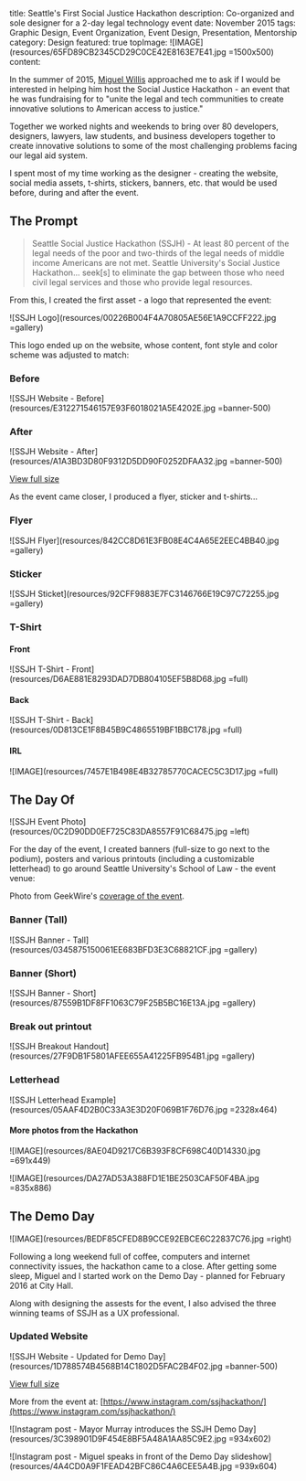 title: Seattle's First Social Justice Hackathon
description: Co-organized and sole designer for a 2-day legal technology event
date: November 2015
tags: Graphic Design, Event Organization, Event Design, Presentation, Mentorship
category: Design
featured: true
topImage: ![IMAGE](resources/65FD89CB2345CD29C0CE42E8163E7E41.jpg =1500x500)
content:

In the summer of 2015, [Miguel Willis](http://www.nationaljurist.com/national-jurist-magazine/law-student-year-miguel-willis-seattle-university) approached me to ask if I would be interested in helping him host the Social Justice Hackathon - an event that he was fundraising for to "unite the legal and tech communities to create innovative solutions to American access to justice."

Together we worked nights and weekends to bring over 80 developers, designers, lawyers, law students, and business developers together to create innovative solutions to some of the most challenging problems facing our legal aid system.

I spent most of my time working as the designer - creating the website, social media assets, t-shirts, stickers, banners, etc. that would be used before, during and after the event.

## The Prompt
> Seattle Social Justice Hackathon (SSJH) - At least 80 percent of the legal needs of the poor and two-thirds of the legal needs of middle income Americans are not met. Seattle University's Social Justice Hackathon... seek[s] to eliminate the gap between those who need civil legal services and those who provide legal resources.

From this, I created the first asset - a logo that represented the event:

![SSJH Logo](resources/00226B004F4A70805AE56E1A9CCFF222.jpg =gallery)

This logo ended up on the website, whose content, font style and color scheme was adjusted to match:
### Before
![SSJH Website - Before](resources/E312271546157E93F6018021A5E4202E.jpg =banner-500)

### After
![SSJH Website - After](resources/A1A3BD3D80F9312D5DD90F0252DFAA32.jpg =banner-500)

[View full size](/portfolio/social-justice-hackathon/resources/A1A3BD3D80F9312D5DD90F0252DFAA32.jpg)

As the event came closer, I produced a flyer, sticker and t-shirts...
### Flyer
![SSJH Flyer](resources/842CC8D61E3FB08E4C4A65E2EEC4BB40.jpg =gallery)

### Sticker
![SSJH Sticket](resources/92CFF9883E7FC3146766E19C97C72255.jpg =gallery)

### T-Shirt
#### Front
![SSJH T-Shirt - Front](resources/D6AE881E8293DAD7DB804105EF5B8D68.jpg =full)

#### Back
![SSJH T-Shirt - Back](resources/0D813CE1F8B45B9C4865519BF1BBC178.jpg =full)

#### IRL
![IMAGE](resources/7457E1B498E4B32785770CACEC5C3D17.jpg =full)

## The Day Of

![SSJH Event Photo](resources/0C2D90DD0EF725C83DA8557F91C68475.jpg =left)

For the day of the event, I created banners (full-size to go next to the podium), posters and various printouts (including a customizable letterhead) to go around Seattle University's School of Law - the event venue:


Photo from GeekWire's [coverage of the event](https://www.geekwire.com/2016/social-justice-hackathon-brings-real-solutions-to-those-in-need-oflegal-aid/).


### Banner (Tall)
![SSJH Banner - Tall](resources/0345875150061EE683BFD3E3C68821CF.jpg =gallery)

### Banner (Short)
![SSJH Banner - Short](resources/87559B1DF8FF1063C79F25B5BC16E13A.jpg =gallery)

### Break out printout
![SSJH Breakout Handout](resources/27F9DB1F5801AFEE655A41225FB954B1.jpg =gallery)

### Letterhead
![SSJH Letterhead Example](resources/05AAF4D2B0C33A3E3D20F069B1F76D76.jpg =2328x464)

#### More photos from the Hackathon
![IMAGE](resources/8AE04D9217C6B393F8CF698C40D14330.jpg =691x449)

![IMAGE](resources/DA27AD53A388FD1E1BE2503CAF50F4BA.jpg =835x886)


## The Demo Day
![IMAGE](resources/BEDF85CFED8B9CCE92EBCE6C22837C76.jpg =right)

Following a long weekend full of coffee, computers and internet connectivity issues, the hackathon came to a close. After getting some sleep, Miguel and I started work on the Demo Day - planned for February 2016 at City Hall.

Along with designing the assests for the event, I also advised the three winning teams of SSJH as a UX professional.


### Updated Website
![SSJH Website - Updated for Demo Day](resources/1D788574B4568B14C1802D5FAC2B4F02.jpg =banner-500)

[View full size](/portfolio/social-justice-hackathon/resources/1D788574B4568B14C1802D5FAC2B4F02.jpg)


More from the event at: [https://www.instagram.com/ssjhackathon/](https://www.instagram.com/ssjhackathon/)

![Instagram post - Mayor Murray introduces the SSJH Demo Day](resources/3C398901D9F454E8BF5A48A1AA85C9E2.jpg =934x602)

![Instagram post - Miguel speaks in front of the Demo Day slideshow](resources/4A4CD0A9F1FEAD42BFC86C4A6CEE5A4B.jpg =939x604)

